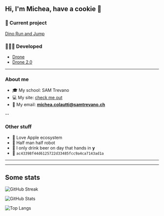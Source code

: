 ## Hi, I'm Michea, have a cookie 🍪

### 🔧 Current project


[Dino Run and Jump](https://github.com/MicheaColautti/dino-run-and-jump)
 

### 👨🏼‍💻 Developed 
- [Drone](https://github.com/MicheaColautti/Drone)
- [Drone 2.0](https://github.com/MicheaColautti/Drone2.0)


---


### About me 

- 🎓 My school:           SAM Trevano
- 💻 My site:            [check me out](http://samtinfo.ch/18colmic/)
- 📧 My email:	          **michea.colautti@samtrevano.ch**

--
### Other stuff
- 🍎 Love Apple ecosystem 
- 🦾 Half man half robot 
- 🍺 I only drink beer on day that hands in **y** 
- 💙 `ac43398f44d6125722d33485fcc9a4ca7143ad1a`

---
---

## Some stats

![GitHub Streak](http://github-readme-streak-stats.herokuapp.com?user=MicheaColautti&theme=radical)


![GitHub Stats](https://github-readme-stats.vercel.app/api?username=MicheaColautti&theme=radical)

![Top Langs](https://github-readme-stats.vercel.app/api/top-langs/?username=MicheaColautti&layout=compact&theme=radical)